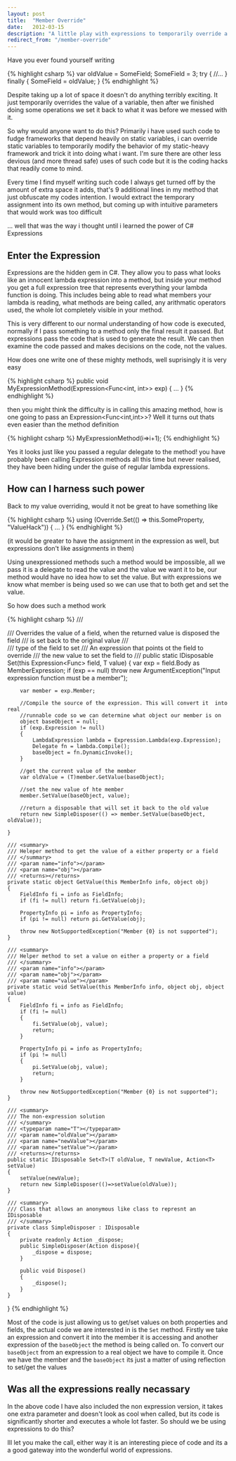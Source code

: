 ```yaml
---
layout: post
title:  "Member Override"
date:   2012-03-15
description: "A little play with expressions to temporarily override a value over a specific scope"
redirect_from: "/member-override"
---
```


Have you ever found yourself writing

{% highlight csharp %}
var oldValue = SomeField;
SomeField = 3;
try
{
	//...
}
finally
{
	SomeField = oldValue;
}
{% endhighlight %}

Despite taking up a lot of space it doesn't do anything terribly exciting. It just temporarily overrides the value of a variable, then after we finished doing some operations we set it back to what it was before we messed with it. 

So why would anyone want to do this? Primarily i have used such code to fudge frameworks that depend heavily on static variables, i can override static variables to temporarily modify the behavior of my static-heavy framework and trick it into doing what i want. I'm sure there are  other less devious (and more thread safe) uses of such code but it is the coding hacks that readily come to mind.

Every time I find myself writing such code I always get turned off by the amount of extra space it adds, that's 9 additional lines in my method that just obfuscate my codes intention. I would extract the temporary assignment into its own method, but coming up with intuitive parameters that would work was too difficult

... well that was the way i thought until i learned the power of C# Expressions

## Enter the Expression 

Expressions are the hidden gem in C#. They allow you to pass what looks like an innocent lambda expression into a method, but inside your method you get a full expression tree that represents everything your lambda function is doing. This includes being able to read what members your lambda is reading, what methods are being called, any arithmatic operators used, the whole lot completely visible in your method.

This is very different to our normal understanding of how code is executed, normally if I pass something to a method only the final result it passed. But expressions pass the code that is used to generate the result. We can then examine the code passed and makes decisions on the code, not the values.

How does one write one of these mighty methods, well suprisingly it is very easy

{% highlight csharp %}
public void MyExpressionMethod(Expression<Func<int, int>> exp) { ... }
{% endhighlight %}

then you might think the difficulty is in calling this amazing method, how is one going to pass an Expression<Func<int,int>>? Well it turns out thats even easier than the method definition

{% highlight csharp %}
MyExpressionMethod(i=>i+1);
{% endhighlight %}

Yes it looks just like you passed a regular delegate to the method! you have probably been calling Expression methods all this time but never realised, they have been hiding under the guise of regular lambda expressions.

## How can I harness such power

Back to my value overriding, would it not be great to have something like

{% highlight csharp %}
using (Override.Set(() => this.SomeProperty, "ValueHack"))
{
	...
}
{% endhighlight %}

(it would be greater to have the assignment in the expression as well, but expressions don't like assignments in them) 

Using unexpressioned methods such a method would be impossible, all we pass it is a delegate to read the value and the value we want it to be, our method would have no idea how to set the value. But with expressions we know what member is being used so we can use that to both get and set the value.

So how does such a method work

{% highlight csharp %}
	/// <summary>
	/// Overrides the value of a field, when the returned value is disposed the field
	/// is set back to the original value
	/// </summary>
	/// <typeparam name="T">type of the field to set</typeparam>
	/// <param name="field">An expression that points ot the field to override</param>
	/// <param name="value">the new value to set the field to</param>
	/// <returns></returns>
	public static IDisposable Set<T>(this Expression<Func<T>> field, T value)
	{
		var exp = field.Body as MemberExpression;
		if (exp == null)
			throw new ArgumentException("Input expression function must be a member");
		
		var member = exp.Member;

		//Compile the source of the expression. This will convert it  into real
		//runnable code so we can determine what object our member is on
		object baseObject = null;
		if (exp.Expression != null)
		{
			LambdaExpression lambda = Expression.Lambda(exp.Expression);
			Delegate fn = lambda.Compile();
			baseObject = fn.DynamicInvoke();
		}

		//get the current value of the member
		var oldValue = (T)member.GetValue(baseObject);

		//set the new value of hte member
		member.SetValue(baseObject, value);

		//return a disposable that will set it back to the old value
		return new SimpleDisposer(() => member.SetValue(baseObject, oldValue));

	}

	/// <summary>
	/// Heleper method to get the value of a either property or a field
	/// </summary>
	/// <param name="info"></param>
	/// <param name="obj"></param>
	/// <returns></returns>
	private static object GetValue(this MemberInfo info, object obj)
	{
		FieldInfo fi = info as FieldInfo;
		if (fi != null) return fi.GetValue(obj);

		PropertyInfo pi = info as PropertyInfo;
		if (pi != null) return pi.GetValue(obj);

		throw new NotSupportedException("Member {0} is not supported");
	}

	/// <summary>
	/// Helper method to set a value on either a property or a field
	/// </summary>
	/// <param name="info"></param>
	/// <param name="obj"></param>
	/// <param name="value"></param>
	private static void SetValue(this MemberInfo info, object obj, object value)
	{
		FieldInfo fi = info as FieldInfo;
		if (fi != null)
		{
			fi.SetValue(obj, value);
			return;
		}

		PropertyInfo pi = info as PropertyInfo;
		if (pi != null) 
		{
			pi.SetValue(obj, value);
			return;
		}

		throw new NotSupportedException("Member {0} is not supported");
	}

	/// <summary>
	/// The non-expression solution
	/// </summary>
	/// <typeparam name="T"></typeparam>
	/// <param name="oldValue"></param>
	/// <param name="newValue"></param>
	/// <param name="setValue"></param>
	/// <returns></returns>
	public static IDisposable Set<T>(T oldValue, T newValue, Action<T> setValue)
	{
		setValue(newValue);
		return new SimpleDisposer(()=>setValue(oldValue));
	}

	/// <summary>
	/// Class that allows an anonymous like class to represnt an IDisposable
	/// </summary>
	private class SimpleDisposer : IDisposable
	{
		private readonly Action _dispose;
		public SimpleDisposer(Action dispose){
			_dispose = dispose;
		}

		public void Dispose()
		{
			_dispose();
		}
	}

}
{% endhighlight %}

Most of the code is just allowing us to get/set values on both properties and fields, the actual code we are interested in is the `Set` method. Firstly we take an expression and convert it into the member it is accessing and another expression of the `baseObject` the method is being called on. To convert our `baseObject` from an expression to a real object we have to compile it. Once we have the member and the `baseObject` its just a matter of using reflection to set/get the values

## Was all the expressions really necassary

In the above code I have also included the non expression version, it takes one extra parameter and doesn't look as cool when called, but its code is significantly shorter and executes a whole lot faster. So should we be using expressions to do this?

Ill let you make the call, either way it is an interesting piece of code and its a a good gateway into the wonderful world of expressions.
